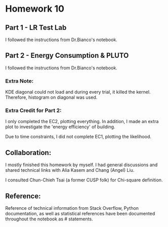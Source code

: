 # Homework 10
## Part 1 - LR Test Lab
I followed the instructions from Dr.Bianco's notebook.

## Part 2 - Energy Consumption & PLUTO
I followed the instructions from Dr.Bianco's notebook. 

### Extra Note:
KDE diagonal could not load and during every trial, it killed the kernel. Therefore, histogram on diagonal was used. 

### Extra Credit for Part 2:
I only completed the EC2, plotting everything. In addition, I made an extra plot to investigate the 'energy efficiency' of building. 

Due to time constraints, I did not complete EC1, plotting the likelihood. 

## Collaboration:

I mostly finished this homework by myself. I had general discussions and shared technical links with Alia Kasem and Chang (Angel) Liu. 

I consulted Chun-Chieh Tsai (a former CUSP folk) for Chi-square definition. 

## Reference: 
Reference of technical information from Stack Overflow, Python documentation, as well as statistical references have been documented throughout the notebook as # statements. 
